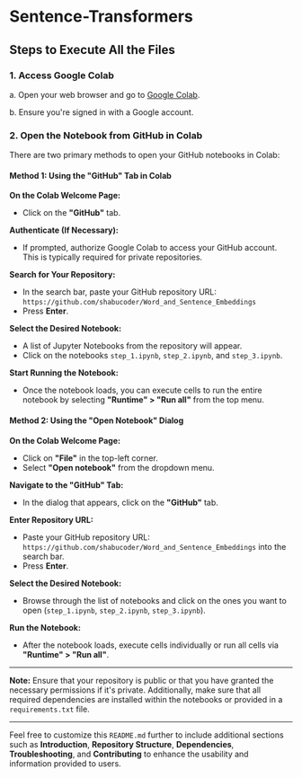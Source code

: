 # Sentence-Transformers

## Steps to Execute All the Files

### 1. Access Google Colab

a. Open your web browser and go to [Google Colab](https://colab.research.google.com/).

b. Ensure you're signed in with a Google account.

### 2. Open the Notebook from GitHub in Colab

There are two primary methods to open your GitHub notebooks in Colab:

#### Method 1: Using the "GitHub" Tab in Colab

**On the Colab Welcome Page:**

- Click on the **"GitHub"** tab.

**Authenticate (If Necessary):**

- If prompted, authorize Google Colab to access your GitHub account. This is typically required for private repositories.

**Search for Your Repository:**

- In the search bar, paste your GitHub repository URL: `https://github.com/shabucoder/Word_and_Sentence_Embeddings`
- Press **Enter**.

**Select the Desired Notebook:**

- A list of Jupyter Notebooks from the repository will appear.
- Click on the notebooks `step_1.ipynb`, `step_2.ipynb`, and `step_3.ipynb`.

**Start Running the Notebook:**

- Once the notebook loads, you can execute cells to run the entire notebook by selecting **"Runtime" > "Run all"** from the top menu.

#### Method 2: Using the "Open Notebook" Dialog

**On the Colab Welcome Page:**

- Click on **"File"** in the top-left corner.
- Select **"Open notebook"** from the dropdown menu.

**Navigate to the "GitHub" Tab:**

- In the dialog that appears, click on the **"GitHub"** tab.

**Enter Repository URL:**

- Paste your GitHub repository URL: `https://github.com/shabucoder/Word_and_Sentence_Embeddings` into the search bar.
- Press **Enter**.

**Select the Desired Notebook:**

- Browse through the list of notebooks and click on the ones you want to open (`step_1.ipynb`, `step_2.ipynb`, `step_3.ipynb`).

**Run the Notebook:**

- After the notebook loads, execute cells individually or run all cells via **"Runtime" > "Run all"**.

---

**Note:** Ensure that your repository is public or that you have granted the necessary permissions if it's private. Additionally, make sure that all required dependencies are installed within the notebooks or provided in a `requirements.txt` file.

---

Feel free to customize this `README.md` further to include additional sections such as **Introduction**, **Repository Structure**, **Dependencies**, **Troubleshooting**, and **Contributing** to enhance the usability and information provided to users.


